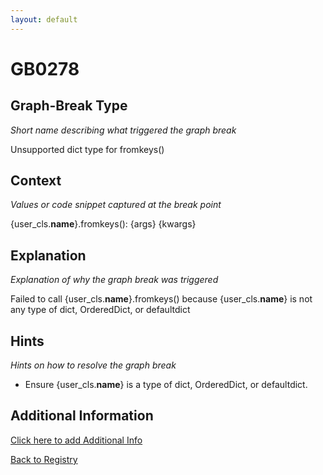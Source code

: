 ```yaml
---
layout: default
---
```

# GB0278

## Graph-Break Type
*Short name describing what triggered the graph break*

Unsupported dict type for fromkeys()

## Context
*Values or code snippet captured at the break point*

{user_cls.__name__}.fromkeys(): {args} {kwargs}

## Explanation
*Explanation of why the graph break was triggered*

Failed to call {user_cls.__name__}.fromkeys() because {user_cls.__name__} is not any type of dict, OrderedDict, or defaultdict

## Hints
*Hints on how to resolve the graph break*

- Ensure {user_cls.__name__} is a type of dict, OrderedDict, or defaultdict.


## Additional Information

<!-- ADDITIONAL INFORMATION START - Add custom information below this line -->

<!-- ADDITIONAL INFORMATION END -->


[Click here to add Additional Info](https://github.com/meta-pytorch/compile-graph-break-site/edit/main/docs/gb/gb0278.md)

[Back to Registry](../index.html)
